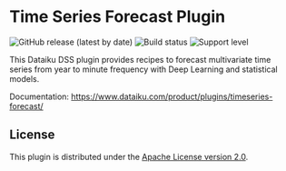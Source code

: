 # Time Series Forecast Plugin

![GitHub release (latest by date)](https://img.shields.io/github/v/release/dataiku/dss-plugin-timeseries-forecast) ![Build status](https://img.shields.io/badge/build-passing-brightgreen) ![Support level](https://img.shields.io/badge/support-Unsupported-orange)

This Dataiku DSS plugin provides recipes to forecast multivariate time series from year to minute frequency with Deep Learning and statistical models.

Documentation: https://www.dataiku.com/product/plugins/timeseries-forecast/

## License

This plugin is distributed under the [Apache License version 2.0](LICENSE).
